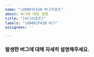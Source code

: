 ```yaml
---
name: "\U0001F41B 버그리포트"
about: 버그에 대한 설명
title: "[버그리포트]"
labels: "\U0001F41B 버그"
assignees: ''

---
```


### 발생한 버그에 대해 자세히 설명해주세요.
